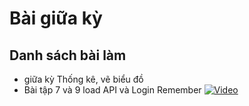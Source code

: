 # Bài giữa kỳ
## Danh sách bài làm
- giữa kỳ Thống kê, vẽ biểu đồ
- Bài tập 7 và 9 load API và Login Remember
[![Video](https://img.youtube.com/vi/RVLOL1TRMZQ/0.jpg)](https://www.youtube.com/watch?v=RVLOL1TRMZQ)
